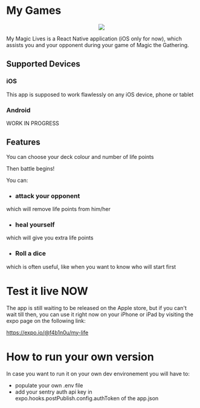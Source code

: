 # My Games
<p align="center">
  <img src ="https://raw.githubusercontent.com/F4b1n0u/my-life/master/demo.gif" />
</p>
My Magic Lives is a React Native application (iOS only for now), which assists you and your opponent during your game of Magic the Gathering.

## Supported Devices
### iOS
This app is supposed to work flawlessly on any iOS device, phone or tablet

### Android
WORK IN PROGRESS

## Features
You can choose your deck colour and number of life points

Then battle begins!

You can:

- ### attack your opponent
which will remove life points from him/her
- ### heal yourself
which will give you extra life points
- ### Roll a dice
which is often useful, like when you want to know who will start first

# Test it live NOW
The app is still waiting to be released on the Apple store, but if you can't wait till then, you can use it right now on your iPhone or iPad by visiting the expo page on the following link:

https://expo.io/@f4b1n0u/my-life
 
# How to run your own version
In case you want to run it on your own dev environement you will have to:
- populate your own .env file
- add your sentry auth api key in expo.hooks.postPublish.config.authToken of the app.json
